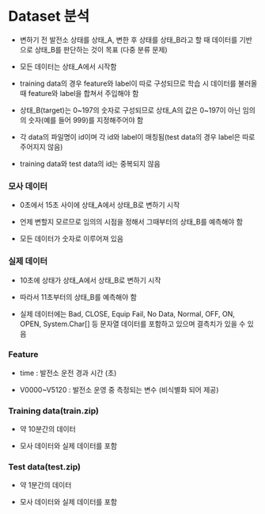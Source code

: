 # Dataset 분석

- 변하기 전 발전소 상태를 상태\_A, 변한 후 상태를 상태\_B라고 할 때 데이터를 기반으로 상태\_B를 판단하는 것이 목표 (다중 분류 문제)
- 모든 데이터는 상태_A에서 시작함


- training data의 경우 feature와 label이 따로 구성되므로 학습 시 데이터를 불러올 때 feature와 label을 합쳐서 주입해야 함
- 상태\_B(target)는 0\~197의 숫자로 구성되므로 상태\_A의 값은 0\~197이 아닌 임의의 숫자(예를 들어 999)를 지정해주어야 함

  
- 각 data의 파일명이 id이며 각 id와 label이 매칭됨(test data의 경우 label은 따로 주어지지 않음)
- training data와 test data의 id는 중복되지 않음


### 모사 데이터

- 0초에서 15초 사이에 상태\_A에서 상태\_B로 변하기 시작

- 언제 변할지 모르므로 임의의 시점을 정해서 그때부터의 상태\_B를 예측해야 함

- 모든 데이터가 숫자로 이루어져 있음


### 실제 데이터

- 10초에 상태가 상태\_A에서 상태\_B로 변하기 시작
- 따라서 11초부터의 상태\_B를 예측해야 함

- 실제 데이터에는 Bad, CLOSE, Equip Fail, No Data, Normal, OFF, ON, OPEN, System.Char[] 등 문자열 데이터를 포함하고 있으며 결측치가 있을 수 있음


### Feature

- time : 발전소 운전 경과 시간 (초)

- V0000~V5120 : 발전소 운영 중 측정되는 변수 (비식별화 되어 제공)

  
### Training data(train.zip)

- 약 10분간의 데이터

- 모사 데이터와 실제 데이터를 포함
  
  

### Test data(test.zip)

- 약 1분간의 데이터

- 모사 데이터와 실제 데이터를 포함

